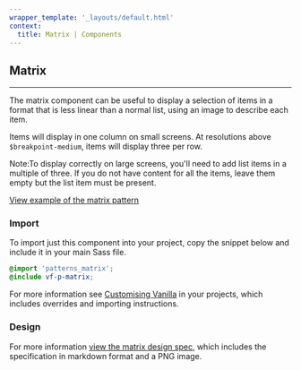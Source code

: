 ```yaml
---
wrapper_template: '_layouts/default.html'
context:
  title: Matrix | Components
---
```


## Matrix

<hr>

The matrix component can be useful to display a selection of items in a format that is less linear than a normal list, using an image to describe each item.

Items will display in one column on small screens. At resolutions above `$breakpoint-medium`, items will display three per row.

<div class="p-notification--information">
  <p class="p-notification__response">
    <span class="p-notification__status">Note:</span>To display correctly on large screens, you'll need to add list items in a multiple of three. If you do not have content for all the items, leave them empty but the list item must be present.
  </p>
</div>

<a href="/docs/examples/patterns/matrix/" class="js-example">
View example of the matrix pattern
</a>

### Import

To import just this component into your project, copy the snippet below and include it in your main Sass file.

```scss
@import 'patterns_matrix';
@include vf-p-matrix;
```

For more information see [Customising Vanilla](/customising-vanilla/) in your projects, which includes overrides and importing instructions.

### Design

For more information [view the matrix design spec](https://github.com/ubuntudesign/vanilla-design/tree/master/Matrix), which includes the specification in markdown format and a PNG image.
